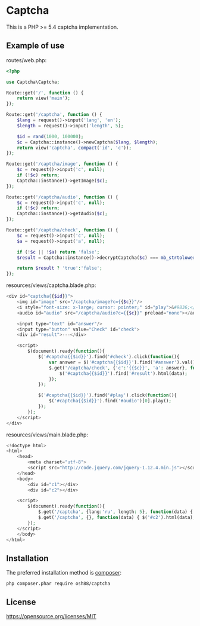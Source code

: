 Captcha
==========

This is a PHP >= 5.4 captcha implementation.

Example of use
--------------

routes/web.php:
```php
<?php

use Captcha\Captcha;

Route::get('/', function () {
    return view('main');
});

Route::get('/captcha', function () {
    $lang = request()->input('lang', 'en');
    $length = request()->input('length', 5);

    $id = rand(1000, 100000);
    $c = Captcha::instance()->newCaptcha($lang, $length);
    return view('captcha', compact('id', 'c'));
});

Route::get('/captcha/image', function () {
    $c = request()->input('c', null);
    if (!$c) return;
    Captcha::instance()->getImage($c);
});

Route::get('/captcha/audio', function () {
    $c = request()->input('c', null);
    if (!$c) return;
    Captcha::instance()->getAudio($c);
});

Route::get('/captcha/check', function () {
    $c = request()->input('c', null);
    $a = request()->input('a', null);

    if (!$c || !$a) return 'false';
    $result = Captcha::instance()->decryptCaptcha($c) === mb_strtolower($a);

    return $result ? 'true':'false';
});
```
resources/views/captcha.blade.php:
```php
<div id="captcha{{$id}}">
    <img id="image" src="/captcha/image?c={{$c}}"/>
    <i style="font-size: x-large; cursor: pointer;" id="play">&#9836;</i><br/>
    <audio id="audio" src="/captcha/audio?c={{$c}}" preload="none"></audio>

    <input type="text" id="answer"/>
    <input type="button" value="Check" id="check">
    <div id="result">---</div>

    <script>
        $(document).ready(function(){
            $('#captcha{{$id}}').find('#check').click(function(){
                var answer = $('#captcha{{$id}}').find('#answer').val();
                $.get('/captcha/check', {'c':'{{$c}}', 'a': answer}, function(data) {
                    $('#captcha{{$id}}').find('#result').html(data);
                });
            });

            $('#captcha{{$id}}').find('#play').click(function(){
                $('#captcha{{$id}}').find('#audio')[0].play();
            });
        });
    </script>
</div>
```

resources/views/main.blade.php:
```php
<!doctype html>
<html>
    <head>
        <meta charset="utf-8">
        <script src="http://code.jquery.com/jquery-1.12.4.min.js"></script>
    </head>
    <body>
        <div id="c1"></div>
        <div id="c2"></div>

    <script>
        $(document).ready(function(){
            $.get('/captcha', {lang:'ru', length: 5}, function(data) { $('#c1').html(data); });
            $.get('/captcha', {}, function(data) { $('#c2').html(data); });
        });
    </script>
    </body>
</html>
```

Installation
------------

The preferred installation method is [composer](https://getcomposer.org):

    php composer.phar require osh88/captcha

License
-------
https://opensource.org/licenses/MIT